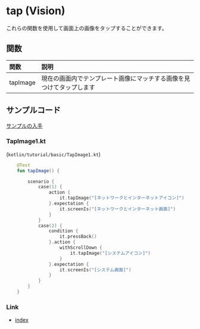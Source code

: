# tap (Vision)

これらの関数を使用して画面上の画像をタップすることができます。

## 関数

| 関数       | 説明                                 |
|:---------|:-----------------------------------|
| tapImage | 現在の画面内でテンプレート画像にマッチする画像を見つけてタップします |

## サンプルコード

[サンプルの入手](../../../getting_samples_ja.md)

### TapImage1.kt

(`kotlin/tutorial/basic/TapImage1.kt`)

```kotlin
    @Test
    fun tapImage() {

        scenario {
            case(1) {
                action {
                    it.tapImage("[ネットワークとインターネットアイコン]")
                }.expectation {
                    it.screenIs("[ネットワークとインターネット画面]")
                }
            }
            case(2) {
                condition {
                    it.pressBack()
                }.action {
                    withScrollDown {
                        it.tapImage("[システムアイコン]")
                    }
                }.expectation {
                    it.screenIs("[システム画面]")
                }
            }
        }
    }
```

### Link

- [index](../../../../index_ja.md)
